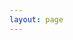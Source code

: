 ```yaml
---
layout: page
---
```


<script setup>
import {
  VPTeamPage,
  VPTeamPageTitle,
  VPTeamMembers,
   VPTeamPageSection
} from 'vitepress/theme'




const coreMembers = [

  {
    avatar: '/assets/team/史乐乐.png',
    name: '史乐乐',
    title: 'Product Owner Lead',
    desc: '冲',
  },

  {
    avatar: '/assets/team/巩敏政.png',
    name: '巩敏政',
    title: 'Product Owner Lead',
    desc: '世界一直在变化，结果由我们来决定'
  },

  {
    avatar: '/assets/team/白赟.png',
    name: '白赟',
    title: 'Product Owner',
    desc: '大道至简',
    links: [
    //   { icon: 'github', link: 'https://github.com/yyx990803' },
    ]
  },
  {
    avatar: '/assets/team/白彬彬.png',
    name: '白彬彬',
    title: 'Product Owner',
    desc: '大道至简',
    links: [
    //   { icon: 'github', link: 'https://github.com/yyx990803' },
    ]
  },
  {
    avatar: '/assets/team/樊聪.png',
    name: '樊聪',
    title: 'Product Owner',
    desc: '大道至简',
    links: [
    //   { icon: 'github', link: 'https://github.com/yyx990803' },
    ]
  },

]



const partners = [
  {
    avatar: '/assets/team/付晨璞.png',
    name: '付晨璞',
    title: 'Product Owner',
    desc: 'Connecting The Dots'
  },
  {
    avatar: '/assets/team/加霖.png',
    name: '加霖',
    title: 'Product Owner',
    desc: '好的软件特征是，明明没用过，但总觉得用过似的',
  },
  {
    avatar: '/assets/team/李彦芝.png',
    name: '李彦芝',
    title: 'Product Owner',
    desc: '山不向我走来，我便向山走去',
  },
    {
    avatar: '/assets/team/雷振杰.png',
    name: '雷振杰',
    title: 'Product Owner',
    desc: '永不停歇，持续迭代',

  },
  {
    avatar: '/assets/team/李孟奇.png',
    name: '李孟奇',
    title: 'Product Owner',
    desc: '嗷，向优秀的产品迈进',

  },
]


</script>

<VPTeamPage>
  <VPTeamPageTitle>
    <template #title>我们的产品</template>
    <template #lead>核心成员</template>
  </VPTeamPageTitle>
  <VPTeamMembers size="medium" :members="coreMembers" />
  <VPTeamPageSection>
    <template #title>特别感谢</template>
    <template #lead>协同伙伴</template>
    <template #members>
      <VPTeamMembers size="small" :members="partners" />
    </template>
  </VPTeamPageSection>
</VPTeamPage>
